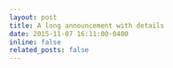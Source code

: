 ```yaml
---
layout: post
title: A long announcement with details
date: 2015-11-07 16:11:00-0400
inline: false
related_posts: false
---
```


